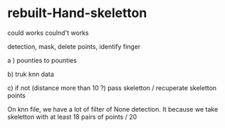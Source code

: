 # rebuilt-Hand-skeletton

could works coulnd't works

detection, mask, delete points, identify finger

a ) pounties to pounties

b) truk knn data

c) if not (distance more than 10 ?) pass skeletton / recuperate skeletton points




On knn file, we have a lot of filter of None detection. It because we take skeletton with at least 18 pairs of points / 20



